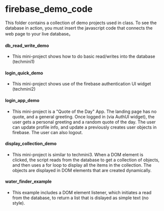 # firebase_demo_code

This folder contains a collection of demo projects used in class.
To see the database in action, you must insert the javascript code that connects the web page to your live database。

#### db_read_write_demo    
- This mini-project shows how to do basic read/writes into the database (techmini1)

#### login_quick_demo      
- This mini-project shows use of the firebase authentication UI widget (techmini2)

#### login_app_demo        
- This mini-project is a "Quote of the Day" App.  The landing page has no quote, 
and a general greeting.  Once logged in (via AuthUI widget), the user gets a personal greeting
and a random quote of the day.   The user can update profile info, and update a previously creates user
objects in firebase.  The user can also logout. 
                      
#### display_collection_demo 
- This mini-project is similar to techmini3.  When a DOM element is clicked, the script 
reads from the database to get a collection of objects, and then uses a for loop to display 
all the items in the collection.  The objects are displayed in DOM elements that are 
created dynamically.

#### water_finder_example  
- This example includes a DOM element listener, which initiates a read from the database,
to return a list that is dislayed as simple text (no style).
  
  
  
